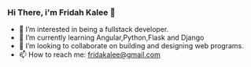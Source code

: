 ### Hi There, i'm Fridah Kalee 👋

- 🔭 I’m interested in being a fullstack developer.
- 🌱 I’m currently learning Angular,Python,Flask and Django
- 👯 I’m looking to collaborate on building and designing web programs.
- 📫 How to reach me: fridakalee@gmail.com
